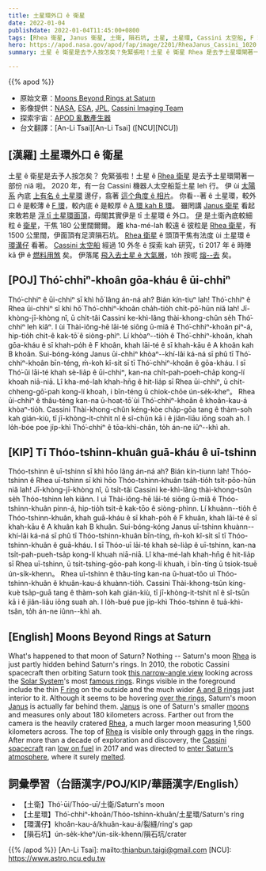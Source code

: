 ```yaml
---
title: 土星環外口 ê 衛星
date: 2022-01-04
publishdate: 2022-01-04T11:45:00+0800
tags: [Rhea 衛星, Janus 衛星, 土衛, 隕石坑, 土星, 土星環, Cassini 太空船, F 環, A 環, B 環, 環溝仔]
hero: https://apod.nasa.gov/apod/fap/image/2201/RheaJanus_Cassini_1020.jpg
summary: 土星 ê 衛星是去予人按怎矣？免緊張啦！土星 ê 衛星 Rhea 是去予土星環閘著一部份啦。

---
```


{{% apod %}}

- 原始文章：[Moons Beyond Rings at Saturn](https://apod.nasa.gov/apod/ap220104.html)
- 影像提供：[NASA](https://www.nasa.gov/), [ESA](https://www.esa.int/), [JPL](https://www.jpl.nasa.gov/), [Cassini Imaging Team](http://ciclops.org/)
- 探索宇宙：[APOD 亂數產生器](http://apod.nasa.gov/apod/random_apod.html)
- 台文翻譯：[An-Li Tsai][An-Li Tsai] ([NCU][NCU])

## [漢羅] 土星環外口 ê 衛星
土星 ê 衛星是去予人按怎矣？
免緊張啦！土星 ê [Rhea 衛星][Rhea 1] 是去予土星環閘著一部份 niă 啦。
2020 年，有一台 Cassini 機器人太空船踅土星 leh 行。
伊 ùi [太陽系][Solar System] 內底 [上有名 ê 土星環][famous rings] 邊仔，翕著 [這个角度 ê 相片][this narrow-angle view]。
你看--著 ê 土星環，較外口 ê 是較薄 ê [F 環][F ring]，較內底 ê 是較厚 ê [A 環 kah B 環][A and B rings]。
雖罔講 [Janus 衛星][Janus 1] 看起來敢若是 [浮 tī 土星環面頂][over the rings]，毋閣其實伊是 tī 土星環 ê 外口。
[伊][Janus 2] 是土衛內底較細粒 ê [衛星][moons]，干焦 180 公里闊爾爾。
離 kha-mé-lah 較遠 ê 彼粒是 [Rhea 衛星][Rhea 2]，有 1500 公里闊，伊面頂有足濟隕石坑。
[Rhea 衛星][Rhea 3] ê 頭頂干焦有法度 ùi 土星環 ê [環溝仔][gaps] 看著。
[Cassini 太空船][Cassini spacecraft] 經過 10 外冬 ê 探索 kah 研究，tī 2017 年 ê 時陣 kā 伊 ê [燃料用煞][low on fuel] 矣。
伊落尾 [飛入去土星 ê 大氣層][enter Saturn's atmosphere]，to̍h 按呢 [熔--去][melted] 矣。

## [POJ] Thó͘-chhiⁿ-khoân gōa-kháu ê ūi-chhiⁿ
Thó͘-chhiⁿ ê ūi-chhiⁿ sī khì hō͘ lâng án-ná ah?
Bián kín-tiuⁿ lah! Thó͘-chhiⁿ ê Rhea ūi-chhiⁿ sī khì hō͘ Thó͘-chhiⁿ-khoân cha̍h-tio̍h chi̍t-pō͘-hūn niă lah!
Jī-khòng-jī-khòng nî, ū chi̍t-tâi Cassini ke-khì-lâng thài-khong-chûn se̍h Thó͘-chhiⁿ leh kiâⁿ.
I ùi Thài-iông-hē lāi-té siōng ū-miâ ê Thó͘-chhiⁿ-khoân piⁿ-á, hip-tio̍h chit-ê kak-tō͘ ê siòng-phìⁿ.
Lí khòaⁿ--tio̍h ê Thó͘-chhiⁿ-khoân, khah gōa-kháu ê sī khah-po̍h ê F khoân, khah lāi-té ê sī khah-kāu ê A khoân kah B khoân.
Sui-bóng-kóng Janus ūi-chhiⁿ khòaⁿ--khí-lâi ká-ná sī phû tī Thó͘-chhiⁿ-khoân bīn-téng, m̄-koh kî-si̍t sī tī Thó͘-chhiⁿ-khoân ê gōa-kháu.
I sī Thó͘-ūi lāi-té khah sè-lia̍p ê ūi-chhiⁿ, kan-na chi̍t-pah-poeh-cha̍p kong-lí khoah niā-niā.
Lî kha-mé-lah khah-hn̄g ê hit-lia̍p sī Rhea ūi-chhiⁿ, ū chi̍t-chheng-gō͘-pah kong-lí khoah, i bīn-téng ū chiok-chōe ún-se̍k-kheⁿ。
Rhea ūi-chhiⁿ ê thâu-téng kan-na ū-hoat-tō͘ ùi Thó͘-chhiⁿ-khoân ê khoân-kau-á khòaⁿ-tio̍h.
Cassini Thài-khong-chûn kéng-kòe cha̍p-gōa tang ê thàm-soh kah gián-kiù, tī jī-khòng-it-chhit nî ê sî-chūn kā i ê jiân-liāu iōng soah ah.
I lo̍h-bóe poe ji̍p-khì Thó͘-chhiⁿ ê tōa-khì-chân, to̍h án-ne iûⁿ--khì ah.

## [KIP] Tī Thóo-tshinn-khuân guā-kháu ê uī-tshinn
Thóo-tshinn ê uī-tshinn sī khì hōo lâng án-ná ah?
Bián kín-tiunn lah! Thóo-tshinn ê Rhea uī-tshinn sī khì hōo Thóo-tshinn-khuân tsa̍h-tio̍h tsi̍t-pōo-hūn niă lah!
Jī-khòng-jī-khòng nî, ū tsi̍t-tâi Cassini ke-khì-lâng thài-khong-tsûn se̍h Thóo-tshinn leh kiânn.
I uì Thài-iông-hē lāi-té siōng ū-miâ ê Thóo-tshinn-khuân pinn-á, hip-tio̍h tsit-ê kak-tōo ê siòng-phìnn.
Lí khuànn--tio̍h ê Thóo-tshinn-khuân, khah guā-kháu ê sī khah-po̍h ê F khuân, khah lāi-té ê sī khah-kāu ê A khuân kah B khuân.
Sui-bóng-kóng Janus uī-tshinn khuànn--khí-lâi ká-ná sī phû tī Thóo-tshinn-khuân bīn-tíng, m̄-koh kî-si̍t sī tī Thóo-tshinn-khuân ê guā-kháu.
I sī Thóo-uī lāi-té khah sè-lia̍p ê uī-tshinn, kan-na tsi̍t-pah-pueh-tsa̍p kong-lí khuah niā-niā.
Lî kha-mé-lah khah-hn̄g ê hit-lia̍p sī Rhea uī-tshinn, ū tsi̍t-tshing-gōo-pah kong-lí khuah, i bīn-tíng ū tsiok-tsuē ún-si̍k-khenn。
Rhea uī-tshinn ê thâu-tíng kan-na ū-huat-tōo uì Thóo-tshinn-khuân ê khuân-kau-á khuànn-tio̍h.
Cassini Thài-khong-tsûn kíng-kuè tsa̍p-guā tang ê thàm-soh kah gián-kiù, tī jī-khòng-it-tshit nî ê sî-tsūn kā i ê jiân-liāu iōng suah ah.
I lo̍h-bué pue ji̍p-khì Thóo-tshinn ê tuā-khì-tsân, to̍h án-ne iûnn--khì ah.

## [English] Moons Beyond Rings at Saturn
What's happened to that moon of Saturn?
Nothing -- Saturn's moon [Rhea][Rhea 1] is just partly hidden behind Saturn's rings.
In 2010, the robotic Cassini spacecraft then orbiting Saturn took [this narrow-angle view][this narrow-angle view] looking across the [Solar System][Solar System]'s most [famous rings][famous rings].
Rings visible in the foreground include the thin [F ring][F ring] on the outside and the much wider [A and B rings][A and B rings] just interior to it.
Although it seems to be hovering [over the rings][over the rings], Saturn's moon [Janus][Janus 1] is actually far behind them.
[Janus][Janus 2] is one of Saturn's smaller [moons][moons] and measures only about 180 kilometers across.
Farther out from the camera is the heavily cratered [Rhea][Rhea 2], a much larger moon measuring 1,500 kilometers across.
The top of [Rhea][Rhea 3] is visible only through [gaps][gaps] in the rings.
After more than a decade of exploration and discovery, the [Cassini spacecraft][Cassini spacecraft] ran [low on fuel][low on fuel] in 2017 and was directed to [enter Saturn's atmosphere][enter Saturn's atmosphere], where it surely [melted][melted].

## 詞彙學習（台語漢字/POJ/KIP/華語漢字/English）
- 【土衛】Thó͘-ūi/Thóo-uī/土衛/Saturn's moon
- 【土星環】Thó͘-chhiⁿ-khoân/Thóo-tshinn-khuân/土星環/Saturn's ring
- 【環溝仔】khoân-kau-á/khuân-kau-á/裂縫/ring's gap
- 【隕石坑】ún-se̍k-kheⁿ/ún-si̍k-khenn/隕石坑/crater


{{% /apod %}}
[An-Li Tsai]: mailto:thianbun.taigi@gmail.com
[NCU]: https://www.astro.ncu.edu.tw

[Rhea 1]:https://solarsystem.nasa.gov/moons/saturn-moons/rhea/in-depth/
[this narrow-angle view]:http://photojournal.jpl.nasa.gov/catalog/PIA12643
[Solar System]:https://spaceplace.nasa.gov/switch-a-roo/en/
[famous rings]:https://en.wikipedia.org/wiki/Saturn%27s_rings
[F ring]:https://apod.nasa.gov/apod/ap090427.html
[A and B rings]:https://apod.nasa.gov/apod/ap071024.html
[over the rings]:https://apod.nasa.gov/apod/ap071217.html
[Janus 1]:https://apod.nasa.gov/apod/ap061107.html
[Janus 2]:https://en.wikipedia.org/wiki/Janus
[moons]:http://www.youtube.com/watch?v=cdciFqa7xM0
[Rhea 2]:https://apod.nasa.gov/apod/ap060530.html
[Rhea 3]:https://www.youtube.com/watch?v=-G_-v4JVyAA
[gaps]:https://en.wikipedia.org/wiki/Rings_of_Saturn#Cassini_Division
[Cassini spacecraft]:https://solarsystem.nasa.gov/missions/cassini/mission/spacecraft/cassini-orbiter/
[low on fuel]:https://www.lifewithdogs.tv/wp-content/uploads/2016/10/dog-tired.jpg
[enter Saturn's atmosphere]:https://apod.nasa.gov/apod/ap170125.html
[melted]:https://youtu.be/4u6A40QTWVI
